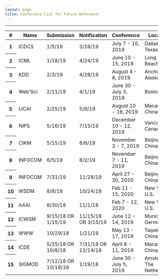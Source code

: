 ```yaml
---
layout: page
title: Conference List for Future Reference
---
```


--------

<!--Table-->
<div class="row justify-content-center">
<table id="tablePreview" class="table table-hover table-striped">
<!--Table head-->
  <thead>
    <tr>
      <th>#</th>
      <th>Name</th>
      <th>Submission</th>
      <th>Notification</th>
      <th>Conference</th>
      <th>Location</th>
    </tr>
  </thead>
  <!--Table head-->
  <!--Table body-->
  <tbody>
    <tr>
      <th scope="row">1</th>
      <td>ICDCS</td>
      <td>1/5/19</td>
      <td>3/28/19</td>
      <td>July 7 - 10, 2019</td>
      <td>Dallas, Texas</td>
    </tr>
    <tr>
      <th scope="row">2</th>
      <td>ICML</td>
      <td>1/18/19</td>
      <td>4/24/19</td>
      <td>June 10 - 15, 2019</td>
      <td>Long Beach, CA</td>
    </tr>
    <tr>
      <th scope="row">3</th>
      <td>KDD</td>
      <td>2/3/19</td>
      <td>4/28/19</td>
      <td>August 4 - 8, 2019</td>
      <td>Anchorage, Alaska</td>
    </tr>
    <tr>
      <th scope="row">4</th>
      <td>Web'Sci</td>
      <td>2/11/19</td>
      <td>4/1/19</td>
      <td>June 30 - July 3, 2019</td>
      <td>Boston, MA</td>
    </tr>
    <tr>
      <th scope="row">5</th>
      <td>IJCAI</td>
      <td>2/25/19</td>
      <td>5/9/19</td>
      <td>August 10 - 16, 2019</td>
      <td>Macao, China</td>
    </tr>
    <tr>
      <th scope="row">6</th>
      <td>NIPS</td>
      <td>5/16/19</td>
      <td>7/15/19</td>
      <td>December 10 - 12, 2019</td>
      <td>Vancouver, Canada</td>
    </tr>
    <tr>
      <th scope="row">7</th>
      <td>CIKM</td>
      <td>5/15/19</td>
      <td>8/6/19</td>
      <td>November 3 - 7, 2019</td>
      <td>Beijing, China</td>
    </tr>
    <tr>
      <th scope="row">8</th>
      <td>INFOCOM</td>
      <td>6/5/19</td>
      <td>8/2/19</td>
      <td>November 7 - 11, 2019</td>
      <td>Beijing, China</td>
    </tr>
    <tr>
      <th scope="row">9</th>
      <td>INFOCOM</td>
      <td>7/31/19</td>
      <td>11/28/19</td>
      <td>April 27 - 30, 2020</td>
      <td>Beijing, China</td>
    </tr>
    <tr>
      <th scope="row">10</th>
      <td>WSDM</td>
      <td>8/8/18</td>
      <td>10/24/18</td>
      <td>Feb 11 - 15, 2020</td>
      <td>New York, U.S.</td>
    </tr>
    <tr>
      <th scope="row">11</th>
      <td>AAAI</td>
      <td>8/30/18</td>
      <td>11/1/18</td>
      <td>Feb 7 - 12, 2020</td>
      <td>New York, U.S.</td>
    </tr>
    <tr>
      <th scope="row">12</th>
      <td>ICWSM</td>
      <td>9/15/18 OR 1/15/19</td>
      <td>11/15/18 OR 3/15/19</td>
      <td>June 12 - 14, 2019</td>
      <td>Munich, Germany</td>
    </tr>
    <tr>
      <th scope="row">13</th>
      <td>WWW</td>
      <td>10/29/18</td>
      <td>1/21/19</td>
      <td>May 13 - 17, 2019</td>
      <td>Taipei, China</td>
    </tr>
    <tr>
      <th scope="row">14</th>
      <td>ICDE</td>
      <td>5/25/18 OR 10/8/18</td>
      <td>7/31/18 OR 12/14/18</td>
      <td>April 8 - 11, 2019</td>
      <td>Macau, China</td>
    </tr>
    <tr>
      <th scope="row">15</th>
      <td>SIGMOD</td>
      <td>7/12/18 OR 10/18/18</td>
      <td>1/19/18</td>
      <td>June 30 - July 5, 2019</td>
      <td>Amsterdam, The Netherlands</td>
    </tr>
  </tbody>
  <!--Table body-->
</table>
<!--Table-->
</div>

